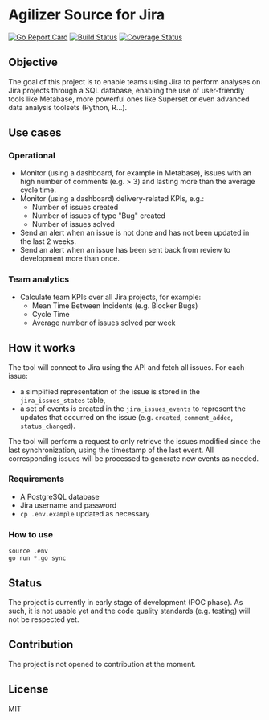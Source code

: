 # Agilizer Source for Jira

[![Go Report Card](https://goreportcard.com/badge/github.com/rchampourlier/agilizer-source-jira)](https://goreportcard.com/report/github.com/rchampourlier/agilizer-source-jira)
[![Build Status](https://travis-ci.com/rchampourlier/agilizer-source-jira.svg?branch=master)](https://travis-ci.com/rchampourlier/agilizer-source-jira)
[![Coverage Status](https://coveralls.io/repos/github/rchampourlier/agilizer-source-jira/badge.svg)](https://coveralls.io/github/rchampourlier/agilizer-source-jira)

## Objective

The goal of this project is to enable teams using Jira to perform analyses on Jira projects through a SQL database, enabling the use of user-friendly tools like Metabase, more powerful ones like Superset or even advanced data analysis toolsets (Python, R...).

## Use cases

### Operational

- Monitor (using a dashboard, for example in Metabase), issues with an high number of comments (e.g. > 3) and lasting more than the average cycle time.
- Monitor (using a dashboard) delivery-related KPIs, e.g.:
  - Number of issues created
  - Number of issues of type "Bug" created
  - Number of issues solved
- Send an alert when an issue is not done and has not been updated in the last 2 weeks.
- Send an alert when an issue has been sent back from review to development more than once.

### Team analytics

- Calculate team KPIs over all Jira projects, for example:
  - Mean Time Between Incidents (e.g. Blocker Bugs)
  - Cycle Time
  - Average number of issues solved per week 

## How it works

The tool will connect to Jira using the API and fetch all issues. For each issue:

- a simplified representation of the issue is stored in the `jira_issues_states` table,
- a set of events is created in the `jira_issues_events` to represent the updates that occurred on the issue (e.g. `created`, `comment_added`, `status_changed`).

The tool will perform a request to only retrieve the issues modified since the last synchronization, using the timestamp of the last event. All corresponding issues will be processed to generate new events as needed.

### Requirements

- A PostgreSQL database
- Jira username and password
- `cp .env.example` updated as necessary

### How to use

```
source .env
go run *.go sync
```

## Status

The project is currently in early stage of development (POC phase). As such, it is not usable yet and the code quality standards (e.g. testing) will not be respected yet.

## Contribution

The project is not opened to contribution at the moment.

## License

MIT

